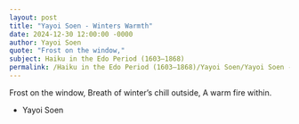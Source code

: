 ```yaml
---
layout: post
title: "Yayoi Soen - Winters Warmth"
date: 2024-12-30 12:00:00 -0000
author: Yayoi Soen
quote: "Frost on the window,"
subject: Haiku in the Edo Period (1603–1868)
permalink: /Haiku in the Edo Period (1603–1868)/Yayoi Soen/Yayoi Soen - Winters Warmth
---
```


Frost on the window,
Breath of winter’s chill outside,
A warm fire within.

- Yayoi Soen
